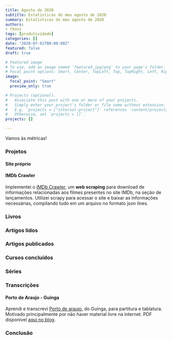```yaml
---
title: Agosto de 2020
subtitle: Estatísticas do meu agosto de 2020
summary: Estatísticas do meu agosto de 2020
authors:
- tkovs
tags: [produtividade]
categories: []
date: "2020-07-01T00:00:00Z"
featured: false
draft: true

# Featured image
# To use, add an image named `featured.jpg/png` to your page's folder.
# Focal point options: Smart, Center, TopLeft, Top, TopRight, Left, Right, BottomLeft, Bottom, BottomRight
image:
  focal_point: "Smart"
  preview_only: true

# Projects (optional).
#   Associate this post with one or more of your projects.
#   Simply enter your project's folder or file name without extension.
#   E.g. `projects = ["internal-project"]` references `content/project/deep-learning/index.md`.
#   Otherwise, set `projects = []`.
projects: []

---
```


Vamos às métricas!

### Projetos

#### Site próprio

#### IMDb Crawler

Implementei o [IMDb Crawler](http://localhost:1313/project/imdb-crawler/), um **web scraping** para download de informações relacionadas aos filmes presentes no site IMDb, na seção de lançamentos. Utilizei scrapy para acessar o site e baixar as informações necessárias, compilando tudo em um arquivo no formato json lines.

### Livros

### Artigos lidos

### Artigos publicados

### Cursos concluídos

### Séries

### Transcrições

#### Porto de Araujo - Guinga

Aprendi e transcrevi [Porto de araujo](https://www.tkovs.com/post/porto-de-araujo/), do Guinga, para partitura e tablatura. Motivado principalmente por não haver material livre na internet. PDF disponível [aqui no blog](/post/porto-de-araujo).

### Conclusão

